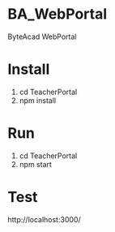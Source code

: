 # BA_WebPortal
ByteAcad WebPortal


# Install
1. cd TeacherPortal
2. npm install


# Run
1. cd TeacherPortal
2. npm start

# Test
http://localhost:3000/
